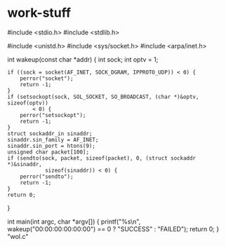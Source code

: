 work-stuff
==========


#include <stdio.h>
#include <stdlib.h>

#include <unistd.h>
#include <sys/socket.h>
#include <arpa/inet.h>

int wakeup(const char *addr) {
    int sock;
    int optv = 1;

    if ((sock = socket(AF_INET, SOCK_DGRAM, IPPROTO_UDP)) < 0) {
        perror("socket");
        return -1;
    }
    if (setsockopt(sock, SOL_SOCKET, SO_BROADCAST, (char *)&optv, sizeof(optv))
            < 0) {
        perror("setsockopt");
        return -1;
    }
    struct sockaddr_in sinaddr;
    sinaddr.sin_family = AF_INET;
    sinaddr.sin_port = htons(9);
    unsigned char packet[100];
    if (sendto(sock, packet, sizeof(packet), 0, (struct sockaddr *)&sinaddr,
                sizeof(sinaddr)) < 0) {
        perror("sendto");
        return -1;
    }
    return 0;
}

int main(int argc, char *argv[]) {
    printf("%s\n", wakeup("00:00:00:00:00:00") == 0 ? "SUCCESS" : "FAILED");
    return 0;
}
"wol.c"
